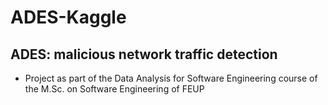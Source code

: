 # ADES-Kaggle
## ADES: malicious network traffic detection

* Project as part of the Data Analysis for Software Engineering course of the M.Sc. on Software Engineering of FEUP
